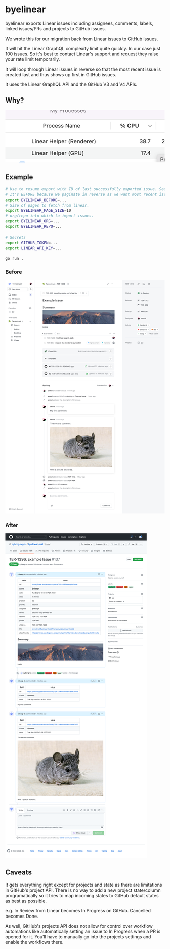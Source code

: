 # byelinear

byelinear exports Linear issues including assignees, comments, labels, linked issues/PRs and projects to GitHub issues.

We wrote this for our migration back from Linear issues to GitHub issues.

It will hit the Linear GraphQL complexity limit quite quickly. In our case just 100
issues. So it's best to contact Linear's support and request they raise your rate limit
temporarily.

It will loop through Linear issues in reverse so that the most recent issue is created
last and thus shows up first in GitHub issues.

It uses the Linear GraphQL API and the GitHub V3 and V4 APIs.

## Why?

![cpu usage](./cpu.png)

## Example

```sh
# Use to resume export with ID of last successfully exported issue. See logs for ID.
# It's BEFORE because we paginate in reverse as we want most recent issues created last.
export BYELINEAR_BEFORE=...
# Size of pages to fetch from linear.
export BYELINEAR_PAGE_SIZE=10
# org/repo into which to import issues.
export BYELINEAR_ORG=...
export BYELINEAR_REPO=...

# Secrets
export GITHUB_TOKEN=...
export LINEAR_API_KEY=...

go run .
```

### Before

![linear](./TER-1396-linear.png)

### After

![github](./TER-1396-github.png)

## Caveats

It gets everything right except for projects and state as there are limitations in
GitHub's project API. There is no way to add a new project state/column programatically so
it tries to map incoming states to GitHub default states as best as possible.

e.g. In Review from Linear becomes In Progress on GitHub. Cancelled becomes Done.

As well, GitHub's projects API does not allow for control over workflow automations like
automatically setting an issue to In Progress when a PR is opened for it. You'll have to
manually go into the projects settings and enable the workflows there.
